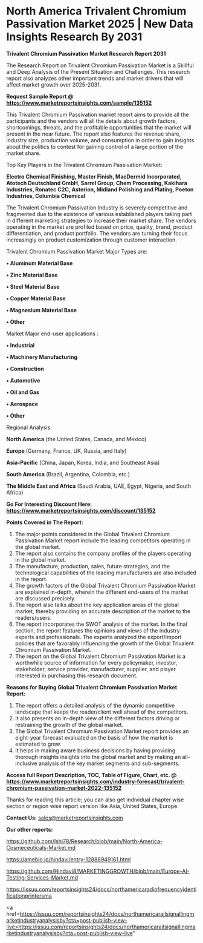 # North America Trivalent Chromium Passivation Market 2025 | New Data Insights Research By 2031

<strong>Trivalent Chromium Passivation Market Research Report 2031</strong>

The Research Report on Trivalent Chromium Passivation Market is a Skillful and Deep Analysis of the Present Situation and Challenges. This research report also analyzes other important trends and market drivers that will affect market growth over 2025-2031.

<strong>Request Sample Report @ <a href=https://www.marketreportsinsights.com/sample/135152>https://www.marketreportsinsights.com/sample/135152</a></strong>

This Trivalent Chromium Passivation market report aims to provide all the participants and the vendors will all the details about growth factors, shortcomings, threats, and the profitable opportunities that the market will present in the near future. The report also features the revenue share, industry size, production volume, and consumption in order to gain insights about the politics to contest for gaining control of a large portion of the market share.

Top Key Players in the Trivalent Chromium Passivation Market:

<strong>Electro Chemical Finishing, Master Finish, MacDermid Incorporated, Atotech Deutschland GmbH, Sarrel Group, Chem Processing, Kakihara Industries, Ronatec C2C, Asterion, Midland Polishing and Plating, Poeton Industries, Columbia Chemical</strong>

The Trivalent Chromium Passivation Industry is severely competitive and fragmented due to the existence of various established players taking part in different marketing strategies to increase their market share. The vendors operating in the market are profiled based on price, quality, brand, product differentiation, and product portfolio. The vendors are turning their focus increasingly on product customization through customer interaction.

Trivalent Chromium Passivation Market Major Types are:

<strong>• Aluminum Material Base

• Zinc Material Base

• Steel Material Base

• Copper Material Base

• Magnesium Material Base

• Other</strong>

Market Major end-user applications :

<strong>• Industrial

• Machinery Manufacturing

• Construction

• Automotive

• Oil and Gas

• Aerospace

• Other</strong>

Regional Analysis

</u><strong><b>North America</b></strong> (the United States, Canada, and Mexico)

<strong><b>Europe </b></strong>(Germany, France, UK, Russia, and Italy)

<strong><b>Asia-Pacific</b></strong> (China, Japan, Korea, India, and Southeast Asia)

<strong><b>South America</b></strong> (Brazil, Argentina, Colombia, etc.)

<strong><b>The Middle East and Africa</b></strong> (Saudi Arabia, UAE, Egypt, Nigeria, and South Africa)

<strong>Go For Interesting Discount Here: <a href=https://www.marketreportsinsights.com/discount/135152>https://www.marketreportsinsights.com/discount/135152</a></strong>

<strong>Points Covered in The Report:</strong>
<ol>
  <li>The major points considered in the Global Trivalent Chromium Passivation Market report include the leading competitors operating in the global market.</li>
  <li>The report also contains the company profiles of the players operating in the global market.</li>
  <li>The manufacture, production, sales, future strategies, and the technological capabilities of the leading manufacturers are also included in the report.</li>
  <li>The growth factors of the Global Trivalent Chromium Passivation Market are explained in-depth, wherein the different end-users of the market are discussed precisely.</li>
  <li>The report also talks about the key application areas of the global market, thereby providing an accurate description of the market to the readers/users.</li>
  <li>The report incorporates the SWOT analysis of the market. In the final section, the report features the opinions and views of the industry experts and professionals. The experts analyzed the export/import policies that are favorably influencing the growth of the Global Trivalent Chromium Passivation Market.</li>
  <li>The report on the Global Trivalent Chromium Passivation Market is a worthwhile source of information for every policymaker, investor, stakeholder, service provider, manufacturer, supplier, and player interested in purchasing this research document.</li>
</ol>
<strong>Reasons for Buying Global Trivalent Chromium Passivation Market Report:</strong>

<ol>
  <li>The report offers a detailed analysis of the dynamic competitive landscape that keeps the reader/client well ahead of the competitors.</li>
  <li>It also presents an in-depth view of the different factors driving or restraining the growth of the global market.</li>
  <li>The Global Trivalent Chromium Passivation Market report provides an eight-year forecast evaluated on the basis of how the market is estimated to grow.</li>
  <li>It helps in making aware business decisions by having providing thorough insights insights into the global market and by making an all-inclusive analysis of the key market segments and sub-segments.</li>
</ol>
<strong>Access full Report Description, TOC, Table of Figure, Chart, etc. @ <a href=https://www.marketreportsinsights.com/industry-forecast/trivalent-chromium-passivation-market-2022-135152>https://www.marketreportsinsights.com/industry-forecast/trivalent-chromium-passivation-market-2022-135152</a></strong>


Thanks for reading this article; you can also get individual chapter wise section or region wise report version like Asia, United States, Europe.

<strong>Contact Us:</strong>
sales@marketreportsinsights.com

<strong>Our other reports:</strong>

<a href=https://github.com/Ishi78/Research/blob/main/North-America-Cosmeceuticals-Market.md>https://github.com/Ishi78/Research/blob/main/North-America-Cosmeceuticals-Market.md</a>

<a href=https://ameblo.jp/hindavi/entry-12888949161.html>https://ameblo.jp/hindavi/entry-12888949161.html</a>

<a href=https://github.com/Hindavi8/MARKETINGGROWTH/blob/main/Europe-AI-Testing-Services-Market.md>https://github.com/Hindavi8/MARKETINGGROWTH/blob/main/Europe-AI-Testing-Services-Market.md</a>

<a href=https://issuu.com/reportsinsights24/docs/northamericaradiofrequencyidentificationprintersma>https://issuu.com/reportsinsights24/docs/northamericaradiofrequencyidentificationprintersma</a>

<a href=https://issuu.com/reportsinsights24/docs/northamericarailsignallingmarketindustryanalysisby?cta=post-publish-view-live>https://issuu.com/reportsinsights24/docs/northamericarailsignallingmarketindustryanalysisby?cta=post-publish-view-live</a>"
